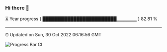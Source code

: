 ### Hi there 👋

⏳ Year progress { ████████████████████████▁▁▁▁▁▁ } 82.81 %

---

⏰ Updated on Sun, 30 Oct 2022 06:16:56 GMT

![Progress Bar CI](https://github.com/liununu/liununu/workflows/Progress%20Bar%20CI/badge.svg)

